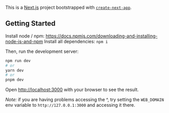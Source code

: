<!-- BSMART_METADATA={"link": "https://github.com/bsmart-ai/bsmart/blob/main/web/README.md"} -->

This is a [Next.js](https://nextjs.org/) project bootstrapped with [`create-next-app`](https://github.com/vercel/next.js/tree/canary/packages/create-next-app).

## Getting Started

Install node / npm: https://docs.npmjs.com/downloading-and-installing-node-js-and-npm
Install all dependencies: `npm i`

Then, run the development server:

```bash
npm run dev
# or
yarn dev
# or
pnpm dev
```

Open [http://localhost:3000](http://localhost:3000) with your browser to see the result.

_Note:_ if you are having problems accessing the ^, try setting the `WEB_DOMAIN` env variable to
`http://127.0.0.1:3000` and accessing it there.
